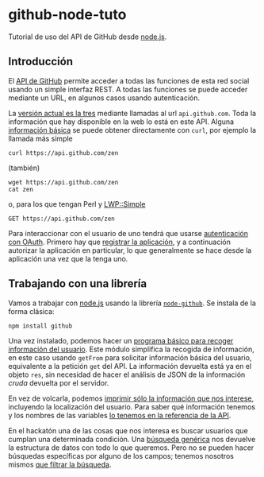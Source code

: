 github-node-tuto
================

Tutorial de uso del API de GitHub desde [node.js](http://nodejs.org). 

Introducción
------------

El [API de GitHub](http://developer.github.com/) permite acceder a
todas las funciones de esta red social usando un simple interfaz
REST. A todas las funciones se puede acceder mediante un URL, en
algunos casos usando autenticación.

La [versión actual es la tres](http://developer.github.com/v3/)
mediante llamadas al url `api.github.com`. Toda la información que hay
disponible en la web lo está en este API. Alguna [información básica](http://developer.github.com/guides/getting-started/) se
puede obtener directamente con `curl`, por ejemplo la llamada más
simple

	curl https://api.github.com/zen
	
(también)

	wget https://api.github.com/zen
	cat zen
	
o, para los que tengan Perl y
[LWP::Simple](http://search.cpan.org/~gaas/libwww-perl-6.05/bin/lwp-request)

	GET https://api.github.com/zen
	
Para interaccionar con el usuario de uno tendrá que usarse
[autenticación con OAuth](http://oauth.net/). Primero hay que
[registrar la aplicación](https://github.com/settings/applications/new),
y a continuación autorizar la aplicación en particular, lo que
generalmente se hace desde la aplicación una vez que la tenga uno. 

Trabajando con una librería
---------------------------

Vamos a trabajar con
[node.js](http://geneura.ugr.es/~jmerelo/tutoriales/node.js) usando la
librería [`node-github`](https://github.com/ajaxorg/node-github). Se
instala de la forma clásica:

	npm install github
	
Una vez instalado, podemos hacer un
[programa básico para recoger información del usuario](user-info.js). Este
módulo simplifica la recogida de información, en este caso usando
`getFrom` para solicitar información básica del usuario, equivalente a
la petición `get` del API. La información devuelta está ya en el
objeto `res`, sin necesidad de hacer el análisis de JSON de la
información *cruda* devuelta por el servidor.

En vez de volcarla, podemos
[imprimir sólo la información que nos interese](location.js),
incluyendo la localización del usuario. Para saber qué información
tenemos y los nombres de las variables
[lo tenemos en la referencia de la API](http://developer.github.com/v3/users/). 

En el hackatón una de las cosas que nos interesa es buscar usuarios
que cumplan una determinada condición. Una
[búsqueda genérica](search.js) nos devuelve la estructura de datos con
todo lo que queremos. Pero no se pueden hacer búsquedas específicas
por alguno de los campos; tenemos nosotros mismos [que filtrar la búsqueda](search-location.js).

	
	
